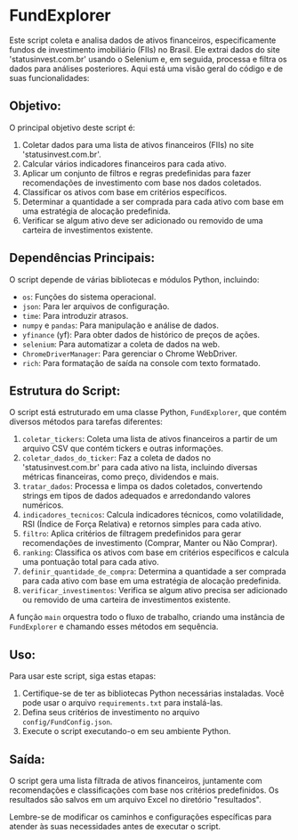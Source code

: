 
# FundExplorer

Este script coleta e analisa dados de ativos financeiros, especificamente fundos de investimento imobiliário (FIIs) no Brasil. Ele extrai dados do site 'statusinvest.com.br' usando o Selenium e, em seguida, processa e filtra os dados para análises posteriores. Aqui está uma visão geral do código e de suas funcionalidades:

## Objetivo:

O principal objetivo deste script é:

1. Coletar dados para uma lista de ativos financeiros (FIIs) no site 'statusinvest.com.br'.
2. Calcular vários indicadores financeiros para cada ativo.
3. Aplicar um conjunto de filtros e regras predefinidas para fazer recomendações de investimento com base nos dados coletados.
4. Classificar os ativos com base em critérios específicos.
5. Determinar a quantidade a ser comprada para cada ativo com base em uma estratégia de alocação predefinida.
6. Verificar se algum ativo deve ser adicionado ou removido de uma carteira de investimentos existente.

## Dependências Principais:

O script depende de várias bibliotecas e módulos Python, incluindo:

- `os`: Funções do sistema operacional.
- `json`: Para ler arquivos de configuração.
- `time`: Para introduzir atrasos.
- `numpy` e `pandas`: Para manipulação e análise de dados.
- `yfinance` (yf): Para obter dados de histórico de preços de ações.
- `selenium`: Para automatizar a coleta de dados na web.
- `ChromeDriverManager`: Para gerenciar o Chrome WebDriver.
- `rich`: Para formatação de saída na console com texto formatado.

## Estrutura do Script:

O script está estruturado em uma classe Python, `FundExplorer`, que contém diversos métodos para tarefas diferentes:

1. `coletar_tickers`: Coleta uma lista de ativos financeiros a partir de um arquivo CSV que contém tickers e outras informações.
2. `coletar_dados_do_ticker`: Faz a coleta de dados no 'statusinvest.com.br' para cada ativo na lista, incluindo diversas métricas financeiras, como preço, dividendos e mais.
3. `tratar_dados`: Processa e limpa os dados coletados, convertendo strings em tipos de dados adequados e arredondando valores numéricos.
4. `indicadores_tecnicos`: Calcula indicadores técnicos, como volatilidade, RSI (Índice de Força Relativa) e retornos simples para cada ativo.
5. `filtro`: Aplica critérios de filtragem predefinidos para gerar recomendações de investimento (Comprar, Manter ou Não Comprar).
6. `ranking`: Classifica os ativos com base em critérios específicos e calcula uma pontuação total para cada ativo.
7. `definir_quantidade_de_compra`: Determina a quantidade a ser comprada para cada ativo com base em uma estratégia de alocação predefinida.
8. `verificar_investimentos`: Verifica se algum ativo precisa ser adicionado ou removido de uma carteira de investimentos existente.

A função `main` orquestra todo o fluxo de trabalho, criando uma instância de `FundExplorer` e chamando esses métodos em sequência.

## Uso:

Para usar este script, siga estas etapas:

1. Certifique-se de ter as bibliotecas Python necessárias instaladas. Você pode usar o arquivo `requirements.txt` para instalá-las.
2. Defina seus critérios de investimento no arquivo `config/FundConfig.json`.
3. Execute o script executando-o em seu ambiente Python.

## Saída:

O script gera uma lista filtrada de ativos financeiros, juntamente com recomendações e classificações com base nos critérios predefinidos. Os resultados são salvos em um arquivo Excel no diretório "resultados".

Lembre-se de modificar os caminhos e configurações específicas para atender às suas necessidades antes de executar o script.
